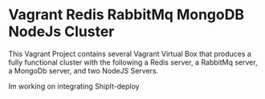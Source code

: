 # Vagrant Redis RabbitMq MongoDB NodeJs Cluster

This Vagrant Project contains several Vagrant Virtual Box that produces a fully functional cluster with the following a Redis server, a RabbitMq server, a MongoDb server, and two NodeJS Servers.

Im working on integrating ShipIt-deploy


